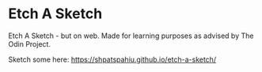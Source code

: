 # Etch A Sketch

Etch A Sketch - but on web. 
Made for learning purposes as advised by The Odin Project.

Sketch some here: https://shpatspahiu.github.io/etch-a-sketch/